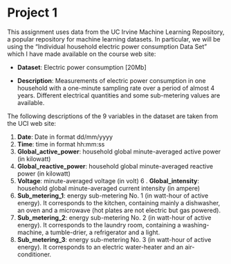 # Project 1

This assignment uses data from the UC Irvine Machine Learning Repository, a popular repository for machine learning datasets. In particular, we will be using the “Individual household electric power consumption Data Set” which I have made available on the course web site:

- **Dataset**: Electric power consumption [20Mb]

- **Description**: Measurements of electric power consumption in one household with a one-minute sampling rate over a period of almost 4 years. Different electrical quantities and some sub-metering values are available.

The following descriptions of the 9 variables in the dataset are taken from the UCI web site:

1. **Date**: Date in format dd/mm/yyyy
2. **Time**: time in format hh:mm:ss
3. **Global_active_power**: household global minute-averaged active power (in kilowatt)
4. **Global_reactive_power**: household global minute-averaged reactive power (in kilowatt)
5. **Voltage**: minute-averaged voltage (in volt)
6 . **Global_intensity**: household global minute-averaged current intensity (in ampere)
7. **Sub_metering_1**: energy sub-metering No. 1 (in watt-hour of active energy). It corresponds to the kitchen, containing mainly a dishwasher, an oven and a microwave (hot plates are not electric but gas powered).
8. **Sub_metering_2**: energy sub-metering No. 2 (in watt-hour of active energy). It corresponds to the laundry room, containing a washing-machine, a tumble-drier, a refrigerator and a light.
9. **Sub_metering_3**: energy sub-metering No. 3 (in watt-hour of active energy). It corresponds to an electric water-heater and an air-conditioner.
